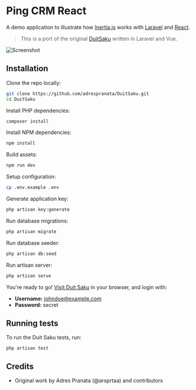 # Ping CRM React

A demo application to illustrate how [Inertia.js](https://inertiajs.com/) works with [Laravel](https://laravel.com/) and [React](https://react.dev/).

> This is a port of the original [DuitSaku](https://github.com/adrespranata/DuitSaku) written in Laravel and Vue.

![Screenshot](<(https://raw.githubusercontent.com/adrespranata/DuitSaku/refs/heads/main/public/Images/DuitSaku.png)>)

## Installation

Clone the repo locally:

```sh
git clone https://github.com/adrespranata/DuitSaku.git
cd DuitSaku
```

Install PHP dependencies:

```sh
composer install
```

Install NPM dependencies:

```sh
npm install
```

Build assets:

```sh
npm run dev
```

Setup configuration:

```sh
cp .env.example .env
```

Generate application key:

```sh
php artisan key:generate
```

Run database migrations:

```sh
php artisan migrate
```

Run database seeder:

```sh
php artisan db:seed
```

Run artisan server:

```sh
php artisan serve
```

You're ready to go! [Visit Duit Saku](http://127.0.0.1:8000/) in your browser, and login with:

-   **Username:** johndoe@example.com
-   **Password:** secret

## Running tests

To run the Duit Saku tests, run:

```
php artisan test
```

## Credits

-   Original work by Adres Pranata (@arsprtaa) and contributors
